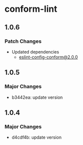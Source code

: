 # conform-lint

## 1.0.6

### Patch Changes

- Updated dependencies
  - eslint-config-conform@2.0.0

## 1.0.5

### Major Changes

- b3442ea: update version

## 1.0.4

### Major Changes

- d4cdf4b: update version
